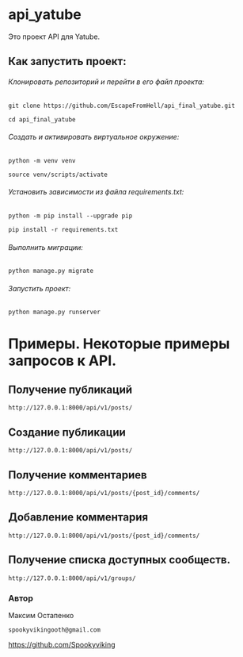 # api_yatube
Это проект API для Yatube.

## Как запустить проект:
###### Клонировать репозиторий и перейти в его файл проекта:
```
git clone https://github.com/EscapeFromHell/api_final_yatube.git
```
```
cd api_final_yatube
```
###### Cоздать и активировать виртуальное окружение:
```
python -m venv venv
```
```
source venv/scripts/activate
```
###### Установить зависимости из файла requirements.txt:
```
python -m pip install --upgrade pip
```
```
pip install -r requirements.txt
```
###### Выполнить миграции:
```
python manage.py migrate
```
###### Запустить проект:
```
python manage.py runserver
```
# Примеры. Некоторые примеры запросов к API.

## Получение публикаций
```
http://127.0.0.1:8000/api/v1/posts/
```
## Создание публикации
```
http://127.0.0.1:8000/api/v1/posts/
```
## Получение комментариев
```
http://127.0.0.1:8000/api/v1/posts/{post_id}/comments/
```
## Добавление комментария
```
http://127.0.0.1:8000/api/v1/posts/{post_id}/comments/
```
## Получение списка доступных сообществ.
```
http://127.0.0.1:8000/api/v1/groups/
```
### Автор
Максим Остапенко
```
spookyvikingooth@gmail.com
```
https://github.com/Spookyviking
